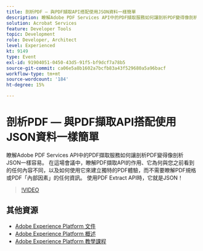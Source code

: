 ```yaml
---
title: 剖析PDF — 與PDF擷取API搭配使用JSON資料一樣簡單
description: 瞭解Adobe PDF Services API中的PDF擷取服務如何讓剖析PDF變得像剖析JSON一樣容易。 在這場會議中，瞭解PDF擷取API的作用、它為何與您之前看到的任何內容不同，以及如何使用它來建立獨特的PDF體驗，而不需要瞭解PDF規格或PDF「內部因素」的任何資訊。 使用PDF Extract API時，它就是JSON！
solution: Acrobat Services
feature: Developer Tools
topic: Development
role: Developer, Architect
level: Experienced
kt: 9149
type: Event
exl-id: 91904051-0450-43d5-91f5-bf9dcf7a78b5
source-git-commit: ca06e5a8b1602a7bcfb83a43f529680a5a96bacf
workflow-type: tm+mt
source-wordcount: '184'
ht-degree: 15%

---
```


# 剖析PDF — 與PDF擷取API搭配使用JSON資料一樣簡單

瞭解Adobe PDF Services API中的PDF擷取服務如何讓剖析PDF變得像剖析JSON一樣容易。 在這場會議中，瞭解PDF擷取API的作用、它為何與您之前看到的任何內容不同，以及如何使用它來建立獨特的PDF體驗，而不需要瞭解PDF規格或PDF「內部因素」的任何資訊。 使用PDF Extract API時，它就是JSON！


>[!VIDEO](https://video.tv.adobe.com/v/337600/?quality=12&learn=on&hidetitle=true)

## 其他資源

- [Adobe Experience Platform 文件](https://experienceleague.adobe.com/docs/experience-platform.html)
- [Adobe Experience Platform 概述](https://experienceleague.adobe.com/docs/experience-platform/landing/home.html?lang=zh-Hant)
- [Adobe Experience Platform 教學課程](https://experienceleague.adobe.com/docs/platform-learn/tutorials/overview.html?lang=zh-Hant)
